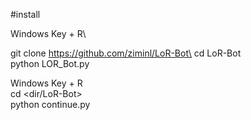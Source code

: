 #install

Windows Key + R\



git clone https://github.com/ziminl/LoR-Bot\
cd LoR-Bot\
python LOR_Bot.py



Windows Key + R\
cd <dir/LoR-Bot>\
python continue.py
